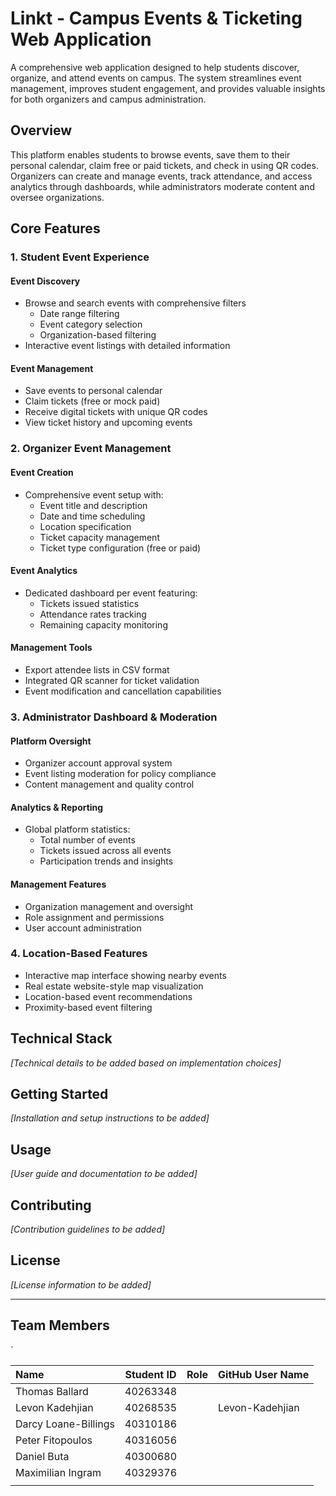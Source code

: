 # Linkt - Campus Events & Ticketing Web Application

A comprehensive web application designed to help students discover, organize, and attend events on campus. The system streamlines event management, improves student engagement, and provides valuable insights for both organizers and campus administration.

## Overview

This platform enables students to browse events, save them to their personal calendar, claim free or paid tickets, and check in using QR codes. Organizers can create and manage events, track attendance, and access analytics through dashboards, while administrators moderate content and oversee organizations.

## Core Features

### 1. Student Event Experience

#### Event Discovery
- Browse and search events with comprehensive filters
  - Date range filtering
  - Event category selection
  - Organization-based filtering
- Interactive event listings with detailed information

#### Event Management
- Save events to personal calendar
- Claim tickets (free or mock paid)
- Receive digital tickets with unique QR codes
- View ticket history and upcoming events

### 2. Organizer Event Management

#### Event Creation
- Comprehensive event setup with:
  - Event title and description
  - Date and time scheduling
  - Location specification
  - Ticket capacity management
  - Ticket type configuration (free or paid)

#### Event Analytics
- Dedicated dashboard per event featuring:
  - Tickets issued statistics
  - Attendance rates tracking
  - Remaining capacity monitoring

#### Management Tools
- Export attendee lists in CSV format
- Integrated QR scanner for ticket validation
- Event modification and cancellation capabilities

### 3. Administrator Dashboard & Moderation

#### Platform Oversight
- Organizer account approval system
- Event listing moderation for policy compliance
- Content management and quality control

#### Analytics & Reporting
- Global platform statistics:
  - Total number of events
  - Tickets issued across all events
  - Participation trends and insights

#### Management Features
- Organization management and oversight
- Role assignment and permissions
- User account administration

### 4. Location-Based Features

- Interactive map interface showing nearby events
- Real estate website-style map visualization
- Location-based event recommendations
- Proximity-based event filtering

## Technical Stack

*[Technical details to be added based on implementation choices]*

## Getting Started

*[Installation and setup instructions to be added]*

## Usage

*[User guide and documentation to be added]*

## Contributing

*[Contribution guidelines to be added]*

## License

*[License information to be added]*

---

## Team Members

<table>
  <thead>
    <tr>
      <th align="left">Name</th>
      <th align="center">Student ID</th>
      <th align="left">Role</th>
      <th align="left">GitHub User Name</th>
    </tr>
  </thead>
  <tbody>
    <tr>
      <td>Thomas Ballard</td>
      <td>40263348</td>
      <td></td>
      <td></td>
    </tr>
    <tr>
      <td>Levon Kadehjian</td>
      <td>40268535</td>
      <td></td>
      <td>Levon-Kadehjian</td>
    </tr>
    <tr>
      <td> Darcy Loane-Billings </td>
      <td> 40310186 </td>
      <td></td>
      <td></td>
    </tr>
    <tr>
      <td>Peter Fitopoulos</td>
      <td>40316056</td>
      <td></td>
      <td></td>
    </tr>
    <tr>
      <td>Daniel Buta</td>
      <td>40300680</td>
      <td></td>
`      <td></td>
    </tr>
    <tr>
      <td>Maximilian Ingram</td>
      <td>40329376</td>
      <td></td>
      <td></td>
    </tr>
    <tr>
      <td></td>
      <td></td>
      <td></td>
      <td></td>
    </tr>
  </tbody>
</table>